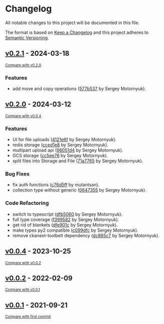 # Changelog

All notable changes to this project will be documented in this file.

The format is based on [Keep a Changelog](http://keepachangelog.com/en/1.0.0/)
and this project adheres to [Semantic Versioning](http://semver.org/spec/v2.0.0.html).

<!-- insertion marker -->
## [v0.2.1](https://github.com/DataShades/ckanext-files/releases/tag/v0.2.1) - 2024-03-18

<small>[Compare with v0.2.0](https://github.com/DataShades/ckanext-files/compare/v0.2.0...v0.2.1)</small>

### Features

- add move and copy operations ([577b537](https://github.com/DataShades/ckanext-files/commit/577b5377474afbdc9293655127dacdd4bc325b5b) by Sergey Motornyuk).

## [v0.2.0](https://github.com/DataShades/ckanext-files/releases/tag/v0.2.0) - 2024-03-12

<small>[Compare with v0.0.4](https://github.com/DataShades/ckanext-files/compare/v0.0.4...v0.2.0)</small>

### Features

- UI for file uploads ([4121e6f](https://github.com/DataShades/ckanext-files/commit/4121e6f530bfe7cf8bd77759a15e9e859886aa7c) by Sergey Motornyuk).
- redis storage ([cced1e8](https://github.com/DataShades/ckanext-files/commit/cced1e898666b14fd4f536405d42800cefa28640) by Sergey Motornyuk).
- multipart upload api ([96051d4](https://github.com/DataShades/ckanext-files/commit/96051d4b8449e6b7f96bf8e05a3860d972624326) by Sergey Motornyuk).
- GCS storage ([cc5ee76](https://github.com/DataShades/ckanext-files/commit/cc5ee76825748ea4988603c409a558d68bcb7434) by Sergey Motornyuk).
- split files into Storage and File ([71a7765](https://github.com/DataShades/ckanext-files/commit/71a7765304486f637a1d34b71c500a1bc8aaae04) by Sergey Motornyuk).

### Bug Fixes

- fix auth functions ([c76d5ff](https://github.com/DataShades/ckanext-files/commit/c76d5ffc0bde5731eb820bf9f4fb262965be5120) by mutantsan).
- collection type without generic ([0647355](https://github.com/DataShades/ckanext-files/commit/064735521fc9d704676e40f6199cbc6d1eefd208) by Sergey Motornyuk).

### Code Refactoring

- switch to typescript ([dfb5060](https://github.com/DataShades/ckanext-files/commit/dfb5060e1308c7de9600b0ac4f31aa7ee1bdbc10) by Sergey Motornyuk).
- full type coverage ([f399582](https://github.com/DataShades/ckanext-files/commit/f399582e2e9a6b6d612823b29709f52aaf45e887) by Sergey Motornyuk).
- get rid of blankets ([dfe901c](https://github.com/DataShades/ckanext-files/commit/dfe901c52b07111799793a7af7c37d0f9a024364) by Sergey Motornyuk).
- make types py2 compatible ([c099dfc](https://github.com/DataShades/ckanext-files/commit/c099dfc00534f11ab927406749e6503b509469a7) by Sergey Motornyuk).
- remove ckanext-toolbelt dependency ([dc885c7](https://github.com/DataShades/ckanext-files/commit/dc885c7a36e5f1d2103a58c7a4e5882e40bc7e77) by Sergey Motornyuk).

## [v0.0.4](https://github.com/DataShades/ckanext-files/releases/tag/v0.0.4) - 2023-10-25

<small>[Compare with v0.0.2](https://github.com/DataShades/ckanext-files/compare/v0.0.2...v0.0.4)</small>

## [v0.0.2](https://github.com/DataShades/ckanext-files/releases/tag/v0.0.2) - 2022-02-09

<small>[Compare with v0.0.1](https://github.com/DataShades/ckanext-files/compare/v0.0.1...v0.0.2)</small>

## [v0.0.1](https://github.com/DataShades/ckanext-files/releases/tag/v0.0.1) - 2021-09-21

<small>[Compare with first commit](https://github.com/DataShades/ckanext-files/compare/d57d17e412821d56a9f5262636be89311e8050fc...v0.0.1)</small>
